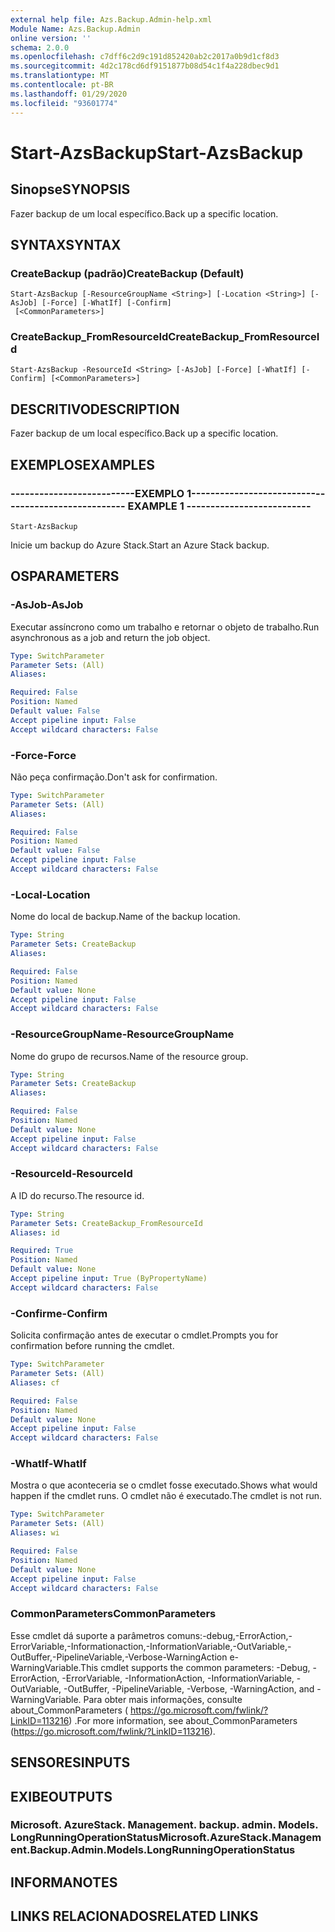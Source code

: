 ```yaml
---
external help file: Azs.Backup.Admin-help.xml
Module Name: Azs.Backup.Admin
online version: ''
schema: 2.0.0
ms.openlocfilehash: c7dff6c2d9c191d852420ab2c2017a0b9d1cf8d3
ms.sourcegitcommit: 4d2c178cd6df9151877b08d54c1f4a228dbec9d1
ms.translationtype: MT
ms.contentlocale: pt-BR
ms.lasthandoff: 01/29/2020
ms.locfileid: "93601774"
---
```

# <span data-ttu-id="5c6a3-101">Start-AzsBackup</span><span class="sxs-lookup"><span data-stu-id="5c6a3-101">Start-AzsBackup</span></span>

## <span data-ttu-id="5c6a3-102">Sinopse</span><span class="sxs-lookup"><span data-stu-id="5c6a3-102">SYNOPSIS</span></span>
<span data-ttu-id="5c6a3-103">Fazer backup de um local específico.</span><span class="sxs-lookup"><span data-stu-id="5c6a3-103">Back up a specific location.</span></span>

## <span data-ttu-id="5c6a3-104">SYNTAX</span><span class="sxs-lookup"><span data-stu-id="5c6a3-104">SYNTAX</span></span>

### <span data-ttu-id="5c6a3-105">CreateBackup (padrão)</span><span class="sxs-lookup"><span data-stu-id="5c6a3-105">CreateBackup (Default)</span></span>
```
Start-AzsBackup [-ResourceGroupName <String>] [-Location <String>] [-AsJob] [-Force] [-WhatIf] [-Confirm]
 [<CommonParameters>]
```

### <span data-ttu-id="5c6a3-106">CreateBackup_FromResourceId</span><span class="sxs-lookup"><span data-stu-id="5c6a3-106">CreateBackup_FromResourceId</span></span>
```
Start-AzsBackup -ResourceId <String> [-AsJob] [-Force] [-WhatIf] [-Confirm] [<CommonParameters>]
```

## <span data-ttu-id="5c6a3-107">DESCRITIVO</span><span class="sxs-lookup"><span data-stu-id="5c6a3-107">DESCRIPTION</span></span>
<span data-ttu-id="5c6a3-108">Fazer backup de um local específico.</span><span class="sxs-lookup"><span data-stu-id="5c6a3-108">Back up a specific location.</span></span>

## <span data-ttu-id="5c6a3-109">EXEMPLOS</span><span class="sxs-lookup"><span data-stu-id="5c6a3-109">EXAMPLES</span></span>

### <span data-ttu-id="5c6a3-110">--------------------------EXEMPLO 1--------------------------</span><span class="sxs-lookup"><span data-stu-id="5c6a3-110">-------------------------- EXAMPLE 1 --------------------------</span></span>
```
Start-AzsBackup
```

<span data-ttu-id="5c6a3-111">Inicie um backup do Azure Stack.</span><span class="sxs-lookup"><span data-stu-id="5c6a3-111">Start an Azure Stack backup.</span></span>

## <span data-ttu-id="5c6a3-112">OS</span><span class="sxs-lookup"><span data-stu-id="5c6a3-112">PARAMETERS</span></span>

### <span data-ttu-id="5c6a3-113">-AsJob</span><span class="sxs-lookup"><span data-stu-id="5c6a3-113">-AsJob</span></span>
<span data-ttu-id="5c6a3-114">Executar assíncrono como um trabalho e retornar o objeto de trabalho.</span><span class="sxs-lookup"><span data-stu-id="5c6a3-114">Run asynchronous as a job and return the job object.</span></span>

```yaml
Type: SwitchParameter
Parameter Sets: (All)
Aliases: 

Required: False
Position: Named
Default value: False
Accept pipeline input: False
Accept wildcard characters: False
```

### <span data-ttu-id="5c6a3-115">-Force</span><span class="sxs-lookup"><span data-stu-id="5c6a3-115">-Force</span></span>
<span data-ttu-id="5c6a3-116">Não peça confirmação.</span><span class="sxs-lookup"><span data-stu-id="5c6a3-116">Don't ask for confirmation.</span></span>

```yaml
Type: SwitchParameter
Parameter Sets: (All)
Aliases: 

Required: False
Position: Named
Default value: False
Accept pipeline input: False
Accept wildcard characters: False
```

### <span data-ttu-id="5c6a3-117">-Local</span><span class="sxs-lookup"><span data-stu-id="5c6a3-117">-Location</span></span>
<span data-ttu-id="5c6a3-118">Nome do local de backup.</span><span class="sxs-lookup"><span data-stu-id="5c6a3-118">Name of the backup location.</span></span>

```yaml
Type: String
Parameter Sets: CreateBackup
Aliases: 

Required: False
Position: Named
Default value: None
Accept pipeline input: False
Accept wildcard characters: False
```

### <span data-ttu-id="5c6a3-119">-ResourceGroupName</span><span class="sxs-lookup"><span data-stu-id="5c6a3-119">-ResourceGroupName</span></span>
<span data-ttu-id="5c6a3-120">Nome do grupo de recursos.</span><span class="sxs-lookup"><span data-stu-id="5c6a3-120">Name of the resource group.</span></span>

```yaml
Type: String
Parameter Sets: CreateBackup
Aliases: 

Required: False
Position: Named
Default value: None
Accept pipeline input: False
Accept wildcard characters: False
```

### <span data-ttu-id="5c6a3-121">-ResourceId</span><span class="sxs-lookup"><span data-stu-id="5c6a3-121">-ResourceId</span></span>
<span data-ttu-id="5c6a3-122">A ID do recurso.</span><span class="sxs-lookup"><span data-stu-id="5c6a3-122">The resource id.</span></span>

```yaml
Type: String
Parameter Sets: CreateBackup_FromResourceId
Aliases: id

Required: True
Position: Named
Default value: None
Accept pipeline input: True (ByPropertyName)
Accept wildcard characters: False
```

### <span data-ttu-id="5c6a3-123">-Confirme</span><span class="sxs-lookup"><span data-stu-id="5c6a3-123">-Confirm</span></span>
<span data-ttu-id="5c6a3-124">Solicita confirmação antes de executar o cmdlet.</span><span class="sxs-lookup"><span data-stu-id="5c6a3-124">Prompts you for confirmation before running the cmdlet.</span></span>

```yaml
Type: SwitchParameter
Parameter Sets: (All)
Aliases: cf

Required: False
Position: Named
Default value: None
Accept pipeline input: False
Accept wildcard characters: False
```

### <span data-ttu-id="5c6a3-125">-WhatIf</span><span class="sxs-lookup"><span data-stu-id="5c6a3-125">-WhatIf</span></span>
<span data-ttu-id="5c6a3-126">Mostra o que aconteceria se o cmdlet fosse executado.</span><span class="sxs-lookup"><span data-stu-id="5c6a3-126">Shows what would happen if the cmdlet runs.</span></span>
<span data-ttu-id="5c6a3-127">O cmdlet não é executado.</span><span class="sxs-lookup"><span data-stu-id="5c6a3-127">The cmdlet is not run.</span></span>

```yaml
Type: SwitchParameter
Parameter Sets: (All)
Aliases: wi

Required: False
Position: Named
Default value: None
Accept pipeline input: False
Accept wildcard characters: False
```

### <span data-ttu-id="5c6a3-128">CommonParameters</span><span class="sxs-lookup"><span data-stu-id="5c6a3-128">CommonParameters</span></span>
<span data-ttu-id="5c6a3-129">Esse cmdlet dá suporte a parâmetros comuns:-debug,-ErrorAction,-ErrorVariable,-Informationaction,-InformationVariable,-OutVariable,-OutBuffer,-PipelineVariable,-Verbose-WarningAction e-WarningVariable.</span><span class="sxs-lookup"><span data-stu-id="5c6a3-129">This cmdlet supports the common parameters: -Debug, -ErrorAction, -ErrorVariable, -InformationAction, -InformationVariable, -OutVariable, -OutBuffer, -PipelineVariable, -Verbose, -WarningAction, and -WarningVariable.</span></span> <span data-ttu-id="5c6a3-130">Para obter mais informações, consulte about_CommonParameters ( https://go.microsoft.com/fwlink/?LinkID=113216) .</span><span class="sxs-lookup"><span data-stu-id="5c6a3-130">For more information, see about_CommonParameters (https://go.microsoft.com/fwlink/?LinkID=113216).</span></span>

## <span data-ttu-id="5c6a3-131">SENSORES</span><span class="sxs-lookup"><span data-stu-id="5c6a3-131">INPUTS</span></span>

## <span data-ttu-id="5c6a3-132">EXIBE</span><span class="sxs-lookup"><span data-stu-id="5c6a3-132">OUTPUTS</span></span>

### <span data-ttu-id="5c6a3-133">Microsoft. AzureStack. Management. backup. admin. Models. LongRunningOperationStatus</span><span class="sxs-lookup"><span data-stu-id="5c6a3-133">Microsoft.AzureStack.Management.Backup.Admin.Models.LongRunningOperationStatus</span></span>

## <span data-ttu-id="5c6a3-134">INFORMA</span><span class="sxs-lookup"><span data-stu-id="5c6a3-134">NOTES</span></span>

## <span data-ttu-id="5c6a3-135">LINKS RELACIONADOS</span><span class="sxs-lookup"><span data-stu-id="5c6a3-135">RELATED LINKS</span></span>

